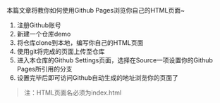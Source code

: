 本篇文章将教你如何使用Github Pages浏览你自己的HTML页面~

1. 注册Github账号
2. 新建一个仓库demo
3. 将仓库clone到本地，编写你自己的HTML页面
4. 使用git将完成的页面上传至仓库
5. 进入本仓库的Github Settings页面，选择在Source一项设置你的Github Pages所引用的分支
6. 设置完毕后即可访问Github自动生成的地址浏览你的页面了

> 注：HTML页面名必须为index.html